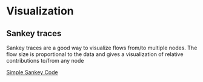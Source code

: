 # Visualization

## Sankey traces 
Sankey traces are a good way to visualize flows from/to multiple nodes. The flow size is proportional to the data and gives a visualization of relative contributions to/from any node

[Simple Sankey Code](sankey_simple.ipynb)
